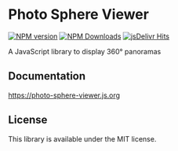 # Photo Sphere Viewer

[![NPM version](https://img.shields.io/npm/v/@photo-sphere-viewer/core?logo=npm)](https://www.npmjs.com/package/@photo-sphere-viewer/core)
[![NPM Downloads](https://img.shields.io/npm/dm/@photo-sphere-viewer/core?color=f86036&label=npm&logo=npm)](https://npmtrends.com/@photo-sphere-viewer/core)
[![jsDelivr Hits](https://img.shields.io/jsdelivr/npm/hm/@photo-sphere-viewer/core?color=%23f86036&logo=jsdelivr)](https://www.jsdelivr.com/package/npm/@photo-sphere-viewer/core)

A JavaScript library to display 360° panoramas

## Documentation

https://photo-sphere-viewer.js.org

## License

This library is available under the MIT license.
